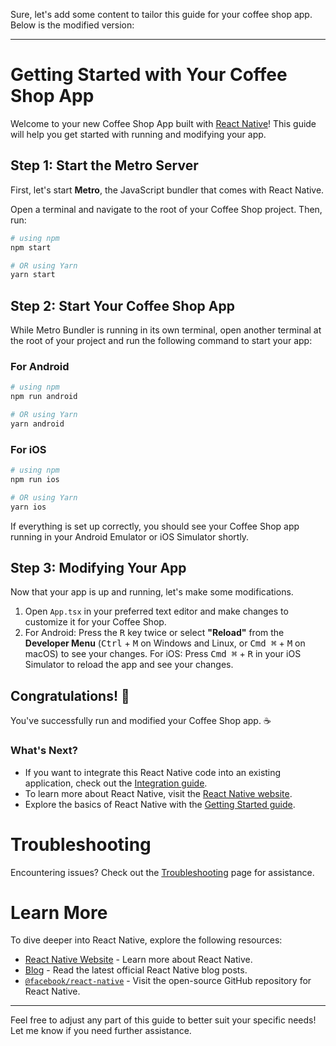 Sure, let's add some content to tailor this guide for your coffee shop app. Below is the modified version:

---

# Getting Started with Your Coffee Shop App

Welcome to your new Coffee Shop App built with [React Native](https://reactnative.dev)! This guide will help you get started with running and modifying your app.

## Step 1: Start the Metro Server

First, let's start **Metro**, the JavaScript bundler that comes with React Native.

Open a terminal and navigate to the root of your Coffee Shop project. Then, run:

```bash
# using npm
npm start

# OR using Yarn
yarn start
```

## Step 2: Start Your Coffee Shop App

While Metro Bundler is running in its own terminal, open another terminal at the root of your project and run the following command to start your app:

### For Android

```bash
# using npm
npm run android

# OR using Yarn
yarn android
```

### For iOS

```bash
# using npm
npm run ios

# OR using Yarn
yarn ios
```

If everything is set up correctly, you should see your Coffee Shop app running in your Android Emulator or iOS Simulator shortly.

## Step 3: Modifying Your App

Now that your app is up and running, let's make some modifications.

1. Open `App.tsx` in your preferred text editor and make changes to customize it for your Coffee Shop.
2. For Android: Press the <kbd>R</kbd> key twice or select **"Reload"** from the **Developer Menu** (<kbd>Ctrl</kbd> + <kbd>M</kbd> on Windows and Linux, or <kbd>Cmd ⌘</kbd> + <kbd>M</kbd> on macOS) to see your changes.
   For iOS: Press <kbd>Cmd ⌘</kbd> + <kbd>R</kbd> in your iOS Simulator to reload the app and see your changes.

## Congratulations! 🎉

You've successfully run and modified your Coffee Shop app. ☕️

### What's Next?

- If you want to integrate this React Native code into an existing application, check out the [Integration guide](https://reactnative.dev/docs/integration-with-existing-apps).
- To learn more about React Native, visit the [React Native website](https://reactnative.dev).
- Explore the basics of React Native with the [Getting Started guide](https://reactnative.dev/docs/getting-started).

# Troubleshooting

Encountering issues? Check out the [Troubleshooting](https://reactnative.dev/docs/troubleshooting) page for assistance.

# Learn More

To dive deeper into React Native, explore the following resources:

- [React Native Website](https://reactnative.dev) - Learn more about React Native.
- [Blog](https://reactnative.dev/blog) - Read the latest official React Native blog posts.
- [`@facebook/react-native`](https://github.com/facebook/react-native) - Visit the open-source GitHub repository for React Native.

---

Feel free to adjust any part of this guide to better suit your specific needs! Let me know if you need further assistance.
